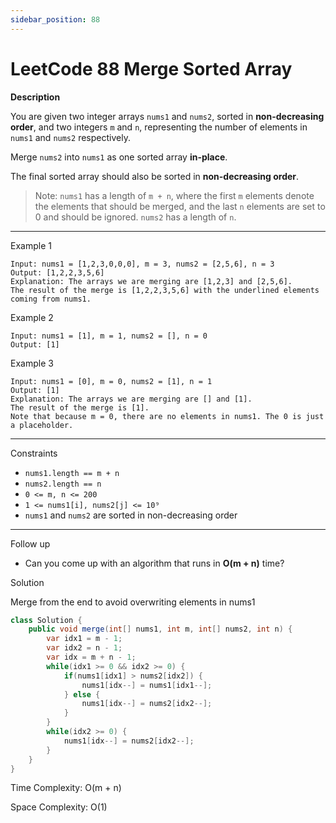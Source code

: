```yaml
---
sidebar_position: 88
---
```


# LeetCode 88 Merge Sorted Array

**Description**

You are given two integer arrays `nums1` and `nums2`, sorted in **non-decreasing order**, and two integers `m` and `n`, representing the number of elements in `nums1` and `nums2` respectively.

Merge `nums2` into `nums1` as one sorted array **in-place**.

The final sorted array should also be sorted in **non-decreasing order**.

> Note: `nums1` has a length of `m + n`, where the first `m` elements denote the elements that should be merged, and the last `n` elements are set to 0 and should be ignored. `nums2` has a length of `n`.

---

Example 1

```
Input: nums1 = [1,2,3,0,0,0], m = 3, nums2 = [2,5,6], n = 3
Output: [1,2,2,3,5,6]
Explanation: The arrays we are merging are [1,2,3] and [2,5,6].
The result of the merge is [1,2,2,3,5,6] with the underlined elements coming from nums1.
```

Example 2

```
Input: nums1 = [1], m = 1, nums2 = [], n = 0
Output: [1]
```

Example 3

```
Input: nums1 = [0], m = 0, nums2 = [1], n = 1
Output: [1]
Explanation: The arrays we are merging are [] and [1].
The result of the merge is [1].
Note that because m = 0, there are no elements in nums1. The 0 is just a placeholder.
```

---

Constraints

- `nums1.length == m + n`
- `nums2.length == n`
- `0 <= m, n <= 200`
- `1 <= nums1[i], nums2[j] <= 10⁹`
- `nums1` and `nums2` are sorted in non-decreasing order

---

Follow up

- Can you come up with an algorithm that runs in **O(m + n)** time?

Solution

Merge from the end to avoid overwriting elements in nums1


```java
class Solution {
    public void merge(int[] nums1, int m, int[] nums2, int n) {
        var idx1 = m - 1;
        var idx2 = n - 1;
        var idx = m + n - 1;
        while(idx1 >= 0 && idx2 >= 0) {
            if(nums1[idx1] > nums2[idx2]) {
                nums1[idx--] = nums1[idx1--];
            } else {
                nums1[idx--] = nums2[idx2--];
            }
        }
        while(idx2 >= 0) {
            nums1[idx--] = nums2[idx2--];
        }
    }
}
```

Time Complexity: O(m + n)  

Space Complexity: O(1)


